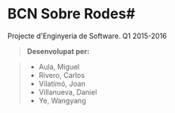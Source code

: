 # BCN Sobre Rodes#

Projecte d'Enginyeria de Software. Q1 2015-2016

>**Desenvolupat per:**

>- Aula, Miguel
>- Rivero, Carlos
>- Vilatimó, Joan
>- Villanueva, Daniel
>- Ye, Wangyang